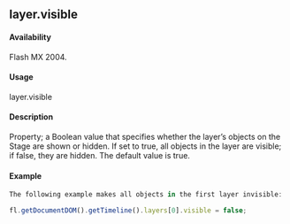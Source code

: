 ## layer.visible

#### Availability

Flash MX 2004.

#### Usage

layer.visible

#### Description

Property; a Boolean value that specifies whether the layer’s objects on the Stage are shown or hidden. If set to true, all objects in the layer are visible; if false, they are hidden. The default value is true.

#### Example

```javascript
The following example makes all objects in the first layer invisible:

fl.getDocumentDOM().getTimeline().layers[0].visible = false;

```